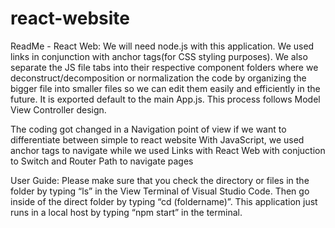 # react-website
ReadMe - React Web:
We will need node.js with this application. We used links in conjunction with anchor tags(for CSS styling purposes).
We also separate the JS file tabs into their respective component folders where we deconstruct/decomposition or normalization the code by organizing the bigger file into smaller files so we can edit them easily and efficiently in the future. It is exported default to the main App.js. This process follows Model View Controller design.

The coding got changed in a Navigation point of view if we want to differentiate between simple to react website
With JavaScript, we used anchor tags to navigate while we used Links with React Web with conjuction to Switch and Router Path to navigate pages

User Guide:
Please make sure that you check the directory or files in the folder by typing “ls” in the View Terminal of Visual Studio Code. Then go inside of the direct folder by typing “cd (foldername)”.
This application just runs in a local host by typing “npm start” in the terminal.

